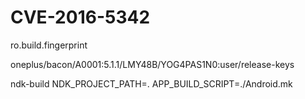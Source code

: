 # CVE-2016-5342

ro.build.fingerprint 

oneplus/bacon/A0001:5.1.1/LMY48B/YOG4PAS1N0:user/release-keys


ndk-build NDK_PROJECT_PATH=. APP_BUILD_SCRIPT=./Android.mk
